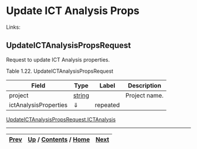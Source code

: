 
# Update ICT Analysis Props

Links:

## UpdateICTAnalysisPropsRequest

Request to update ICT Analysis properties.

Table 1.22. UpdateICTAnalysisPropsRequest

Field| Type| Label| Description  
---|---|---|---  
project| [string](ch01s11.md "gRPC Scalar Value Types")|  | Project name.   
ictAnalysisProperties| ⇓| repeated|  
[UpdateICTAnalysisPropsRequest.ICTAnalysis](ch01s03s11s02.md
"UpdateICTAnalysisPropsRequest.ICTAnalysis")  
  
  

* * *

[Prev](ch01s03s10s03.md) | [Up](ch01s03.md) / [Contents](index.md) / [Home](../../index.htm)|  [Next](ch01s03s11s02.md)  
---|---|---

